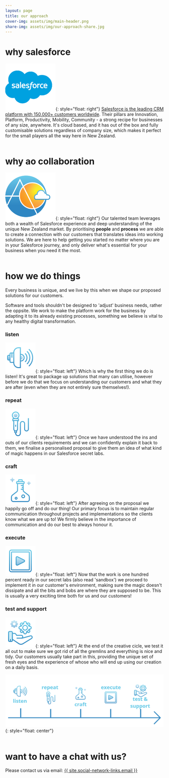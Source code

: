 ```yaml
---
layout: page
title: our approach
cover-img: assets/img/main-header.png
share-img: assets/img/our-approach-share.jpg
---
```


# why salesforce
![salesforce logo](assets/img/salesforce-logo.png){: style="float: right"}
[Salesforce is the leading CRM platform with 150,000+ customers worldwide](https://aocollab.tech/2020-11-28-what-is-crm-why-salesforce/). Their pillars are Innovation, Platform, Productivity, Mobility, Community - a strong recipe for businesses of any size, anywhere. It's cloud based, and it has out of the box and fully customisable solutions regardless of company size, which makes it perfect for the small players all the way here in New Zealand.
<br/><br/>

# why ao collaboration
![Ao Collab logo](assets/img/aocollab-logo.png){: style="float: right"}
Our talented team leverages both a wealth of Salesforce experience and deep understanding of the unique New Zealand market. By prioritising **people** and **process** we are able to create a connection with our customers that translates ideas into working solutions. We are here to help getting you started no matter where you are in your Salesforce journey, and only deliver what's essential for your business when you need it the most.
<br/><br/>

# how we do things
Every business is unique, and we live by this when we shape our proposed solutions for our customers.

Software and tools shouldn't be designed to 'adjust' business needs, rather the oppsite. We work to make the platform work for the business by adapting it to its already existing processes, something we believe is vital to any healthy digital transformation.

### listen
![listen](assets/icons/icons8-audio-96.png){: style="float: left"}
Which is why the first thing we do is listen! It's great to package up solutions that many can utilise, however before we do that we focus on understanding our customers and what they are after (even when they are not entirely sure themselves!).

### repeat
![repeat](assets/icons/icons8-micro-96.png){: style="float: left"}
Once we have understood the ins and outs of our clients requirements and we can confidently explain it back to them, we finalise a personalised proposal to give them an idea of what kind of magic happens in our Salesforce secret labs.

### craft
![craft](assets/icons/icons8-test-tube-96.png){: style="float: left"}
After agreeing on the proposal we happily go off and do our thing! Our primary focus is to maintain regular communication throughout projects and implementations so the clients know what we are up to! We firmly believe in the importance of communication and do our best to always honour it.

### execute
![execute](assets/icons/essentials-icon-96.png){: style="float: left"}
Now that the work is one hundred percent ready in our secret labs (also read 'sandbox') we proceed to implement it in our customer's environment, making sure the magic doesn't dissipate and all the bits and bobs are where they are supposed to be. This is usually a very exciting time both for us and our customers!

### test and support
![test and support](assets/icons/service-icon-96.png){: style="float: left"}
At the end of the creative cicle, we test it all out to make sure we got rid of all the gremlins and everything is nice and tidy. Our customers usually take part in this, providing the unique set of fresh eyes and the experience of whose who will end up using our creation on a daily basis.

![Ao Collab logo](assets/img/oura-approach-graphic.png){: style="float: center"}
<br/><br/>
# want to have a chat with us?
Please contact us via email: <a href="mailto:{{ site.social-network-links.email }}">{{ site.social-network-links.email }}</a>
<br/><br/>
